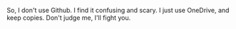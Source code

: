 So, I don't use Github. I find it confusing and scary. I just use OneDrive, and keep copies. Don't judge me, I'll fight you.
